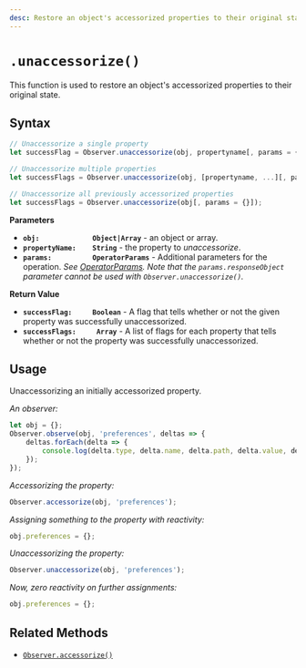 ```yaml
---
desc: Restore an object's accessorized properties to their original state.
---
```

# `.unaccessorize()`

This function is used to restore an object's accessorized properties to their original state.

## Syntax

```js
// Unaccessorize a single property
let successFlag = Observer.unaccessorize(obj, propertyname[, params = {}]);

// Unaccessorize multiple properties
let successFlags = Observer.unaccessorize(obj, [propertyname, ...][, params = {}]);

// Unaccessorize all previously accessorized properties
let successFlags = Observer.unaccessorize(obj[, params = {}]);
```

**Parameters**

+ **`obj:             Object|Array`** - an object or array.
+ **`propertyName:    String`** - the property to *unaccessorize*.
+ **`params:          OperatorParams`** - Additional parameters for the operation. *See [OperatorParams](../../core/OperatorParams). Note that the `params.responseObject` parameter cannot be used with `Observer.unaccessorize()`.*

**Return Value**

+ **`successFlag:     Boolean`** - A flag that tells whether or not the given property was successfully unaccessorized.
+ **`successFlags:     Array`** - A list of flags for each property that tells whether or not the property was successfully unaccessorized.

## Usage

Unaccessorizing an initially accessorized property.

*An observer:*

```js
let obj = {};
Observer.observe(obj, 'preferences', deltas => {
    deltas.forEach(delta => {
        console.log(delta.type, delta.name, delta.path, delta.value, delta.oldValue);
    });
});
```

*Accessorizing the property:*

```js
Observer.accessorize(obj, 'preferences');
```

*Assigning something to the property with reactivity:*

```js
obj.preferences = {};
```

*Unaccessorizing the property:*

```js
Observer.unaccessorize(obj, 'preferences');
```

*Now, zero reactivity on further assignments:*

```js
obj.preferences = {};
```

## Related Methods

+ [`Observer.accessorize()`](../accessorize)